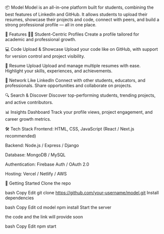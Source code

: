 📦 Model
Model is an all-in-one platform built for students, combining the best features of LinkedIn and GitHub. It allows students to upload their resumes, showcase their projects and code, connect with peers, and build a strong professional profile — all in one place.

🚀 Features
👨‍🎓 Student-Centric Profiles
Create a profile tailored for academic and professional growth.

💻 Code Upload & Showcase
Upload your code like on GitHub, with support for version control and project visibility.

📄 Resume Upload
Upload and manage multiple resumes with ease. Highlight your skills, experiences, and achievements.

🤝 Network Like LinkedIn
Connect with other students, educators, and professionals. Share opportunities and collaborate on projects.

🔍 Search & Discover
Discover top-performing students, trending projects, and active contributors.

📊 Insights Dashboard
Track your profile views, project engagement, and career growth metrics.

🛠️ Tech Stack
Frontend: HTML, CSS, JavaScript (React / Next.js recommended)

Backend: Node.js / Express / Django

Database: MongoDB / MySQL

Authentication: Firebase Auth / OAuth 2.0

Hosting: Vercel / Netlify / AWS

📁 Getting Started
Clone the repo

bash
Copy
Edit
git clone https://github.com/your-username/model.git
Install dependencies

bash
Copy
Edit
cd model
npm install
Start the server

the code and the link will provide soon

bash
Copy
Edit
npm start

